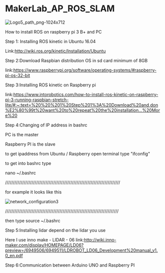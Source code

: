 # MakerLab_AP_ROS_SLAM
![Logo5_path_png-1024x712](https://user-images.githubusercontent.com/51743743/113521464-e46fd000-9599-11eb-9cd1-e5ba5ea0cecf.png)

How to install ROS on raspberry pi 3 B+ and PC

Step 1: Installing ROS kinetic in Ubuntu 16.04

Link:http://wiki.ros.org/kinetic/Installation/Ubuntu

Step 2:Download Raspbian distribution OS in sd card minimum of 8GB

link:https://www.raspberrypi.org/software/operating-systems/#raspberry-pi-os-32-bit

Step 3:Installing ROS kinetic on Raspberry pi

link:https://www.intorobotics.com/how-to-install-ros-kinetic-on-raspberry-pi-3-running-raspbian-stretch-lite/#:~:text=%20%20%201%20Step%201%3A%20Download%20and,don%E2%80%99t%20want%20to%20repeat%20the%20installation...%20More%20

Step 4:Changing of IP address in bashrc 

PC is the master 

Raspberry PI is the slave

to get ipaddress from Ubuntu / Raspberry open terminal
type "ifconfig"

to get into bashrc type

nano ~/.bashrc

//////////////////////////////////////////////////////////////////////////

for example  it looks like this 

![network_configuration3](https://user-images.githubusercontent.com/51743743/113521895-c9528f80-959c-11eb-90f3-a012592701fe.png)

/////////////////////////////////////////////////////////////////////////

then type
source ~/.bashrc

Step 5:Installing lidar depend on the lidar you use 

Here I use inno make - LIDAR - 06
link:http://wiki.inno-maker.com/display/HOMEPAGE/LD06?preview=/6949506/6949511/LDROBOT_LD06_Development%20manual_v1.0_en.pdf

Step 6:Communication between Arduino UNO and Raspberry PI





